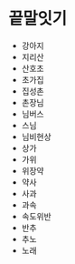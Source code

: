 # 끝말잇기
- 강아지
- 지리산
- 산호초
- 초가집
- 집성촌
- 촌장님
- 님버스
- 스님
- 님비현상
- 상가
- 가위
- 위장약
- 약사
- 사과
- 과속
- 속도위반
- 반추
- 추노
- 노래